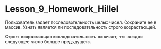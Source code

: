 # Lesson_9_Homework_Hillel
Пользователь задает последовательность целых чисел.
Сохраните ее в массив.
Узнать является ли последовательность строго возрастающей.

Строго возрастающая последовательность означает, что каждое следующее число больше предыдущего.
